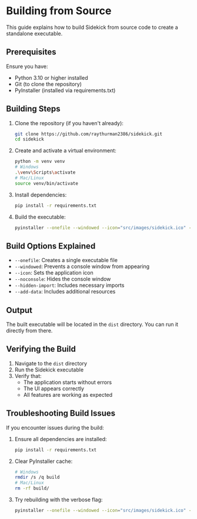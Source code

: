 # Building from Source

This guide explains how to build Sidekick from source code to create a standalone executable.

## Prerequisites

Ensure you have:
- Python 3.10 or higher installed
- Git (to clone the repository)
- PyInstaller (installed via requirements.txt)

## Building Steps

1. Clone the repository (if you haven't already):
   ```bash
   git clone https://github.com/raythurman2386/sidekick.git
   cd sidekick
   ```

2. Create and activate a virtual environment:
   ```bash
   python -m venv venv
   # Windows
   .\venv\Scripts\activate
   # Mac/Linux
   source venv/bin/activate
   ```

3. Install dependencies:
   ```bash
   pip install -r requirements.txt
   ```

4. Build the executable:
   ```bash
   pyinstaller --onefile --windowed --icon="src/images/sidekick.ico" --noconsole --hidden-import=tkinter --name="Sidekick" --add-data="src/images:images" src/main.py
   ```

## Build Options Explained

- `--onefile`: Creates a single executable file
- `--windowed`: Prevents a console window from appearing
- `--icon`: Sets the application icon
- `--noconsole`: Hides the console window
- `--hidden-import`: Includes necessary imports
- `--add-data`: Includes additional resources

## Output

The built executable will be located in the `dist` directory. You can run it directly from there.

## Verifying the Build

1. Navigate to the `dist` directory
2. Run the Sidekick executable
3. Verify that:
   - The application starts without errors
   - The UI appears correctly
   - All features are working as expected

## Troubleshooting Build Issues

If you encounter issues during the build:

1. Ensure all dependencies are installed:
   ```bash
   pip install -r requirements.txt
   ```

2. Clear PyInstaller cache:
   ```bash
   # Windows
   rmdir /s /q build
   # Mac/Linux
   rm -rf build/
   ```

3. Try rebuilding with the verbose flag:
   ```bash
   pyinstaller --onefile --windowed --icon="src/images/sidekick.ico" --noconsole --hidden-import=tkinter --name="Sidekick" --add-data="src/images:images" src/main.py -v
   ```
